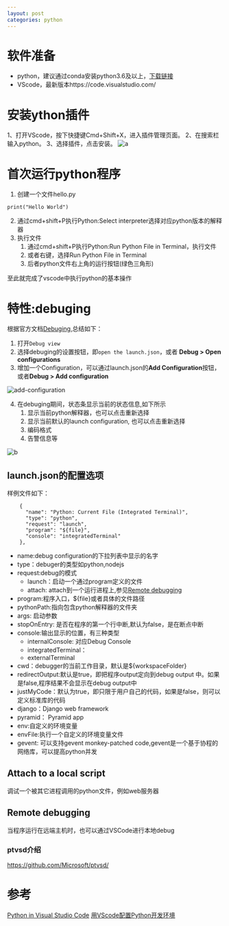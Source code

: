 ```yaml
---
layout: post
categories: python
---
```


# 软件准备

- python，建议通过conda安装python3.6及以上，[下载链接](https://repo.anaconda.com/miniconda/)
- VScode，最新版本https://code.visualstudio.com/

# 安装ython插件
1、打开VScode，按下快捷键Cmd+Shift+X，进入插件管理页面。
2、在搜索栏输入python。
3、选择插件，点击安装。
![a](https://pic3.zhimg.com/v2-44c0a6007b2d4bbe7c76beeb99ffe16a_b.jpg)

# 首次运行python程序
1. 创建一个文件hello.py
```
print("Hello World")
```
2. 通过cmd+shift+P执行Python:Select interpreter选择对应python版本的解释器
3. 执行文件
   1. 通过cmd+shift+P执行Python:Run Python File in Terminal，执行文件
   2. 或者右键，选择Run Python File in Terminal
   3. 后者python文件右上角的运行按钮(绿色三角形)

至此就完成了vscode中执行python的基本操作

# 特性:debuging
根据官方文档[Debuging](https://code.visualstudio.com/docs/python/debugging),总结如下：

1. 打开`Debug view`
2. 选择debuging的设置按钮，即`open the launch.json`，或者 **Debug > Open configurations**
3. 增加一个Configuration，可以通过launch.json的**Add Configuration**按钮，或者**Debug > Add configuration**

![add-configuration](https://code.visualstudio.com/assets/docs/python/debugging/add-configuration.png)

4. 在debuging期间，状态条显示当前的状态信息,如下所示
   1. 显示当前python解释器，也可以点击重新选择
   2. 显示当前默认的launch configuration, 也可以点击重新选择
   3. 编码格式
   4. 告警信息等
  

![b](https://code.visualstudio.com/assets/docs/python/debugging/debug-status-bar.png)

## launch.json的配置选项
样例文件如下：
```
    {
      "name": "Python: Current File (Integrated Terminal)",
      "type": "python",
      "request": "launch",
      "program": "${file}",
      "console": "integratedTerminal"
    },
```

- name:debug configuration的下拉列表中显示的名字
- type：debuger的类型如python,nodejs
- request:debug的模式
  - launch：启动一个通过program定义的文件
  - attach: attach到一个运行进程上,参见[Remote debugging](https://code.visualstudio.com/docs/python/debugging#_remote-debugging)
- program:程序入口，${file}或者具体的文件路径
- pythonPath:指向包含python解释器的文件夹
- args: 启动参数
- stopOnEntry: 是否在程序的第一个行中断,默认为false，是在断点中断
- console:输出显示的位置，有三种类型
  - internalConsole: 对应Debug Console
  - integratedTerminal：
  - externalTerminal
- cwd：debugger的当前工作目录，默认是${workspaceFolder} 
- redirectOutput:默认是true，即把程序output定向到debug output 中。如果是false,程序结果不会显示在debug output中
- justMyCode：默认为true，即只限于用户自己的代码，如果是false，则可以定义标准库的代码
- django：Django web framework
- pyramid： Pyramid app 
- env:自定义的环境变量
- envFile:执行一个自定义的环境变量文件
- gevent: 可以支持gevent monkey-patched code,gevent是一个基于协程的网络库，可以提高python并发

## Attach to a local script
调试一个被其它进程调用的python文件，例如web服务器
## Remote debugging
当程序运行在远端主机时，也可以通过VSCode进行本地debug

### ptvsd介绍
https://github.com/Microsoft/ptvsd/


# 参考

[Python in Visual Studio Code](https://code.visualstudio.com/docs/languages/python)
[用VScode配置Python开发环境](https://zhuanlan.zhihu.com/p/31417084)